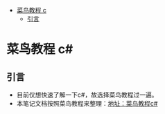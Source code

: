 <!-- TOC -->

- [菜鸟教程 c](#菜鸟教程-c)
    - [引言](#引言)

<!-- /TOC -->

#  菜鸟教程 c#

## 引言

- 目前仅想快速了解一下c#，故选择菜鸟教程过一遍。
- 本笔记文档按照菜鸟教程来整理：[地址：菜鸟教程c#](http://www.runoob.com/csharp/csharp-tutorial.html)